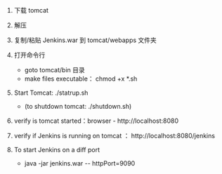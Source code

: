 
1. 下载 tomcat

1. 解压

1. 复制/粘贴 Jenkins.war 到 tomcat/webapps 文件夹

1. 打开命令行
    - goto tomcat/bin 目录
    - make files executable： chmod +x *.sh

1. Start Tomcat: ./statrup.sh
    - (to shutdown tomcat: ./shutdown.sh)

1. verify is tomcat started：browser - http://localhost:8080

1. verify if Jenkins is running on tomcat ： http://localhost:8080/jenkins

1. To start Jenkins on a diff port
    - java -jar jenkins.war -- httpPort=9090